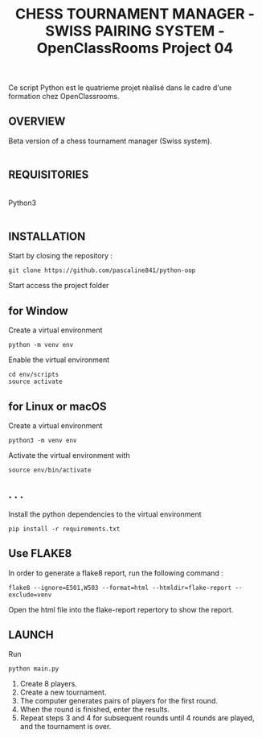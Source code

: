 <h1 align="center"><h1 align="center">CHESS TOURNAMENT MANAGER -  SWISS PAIRING SYSTEM -  OpenClassRooms Project 04 </h1><br>
<br>
Ce script Python est le quatrieme projet réalisé dans le cadre d'une formation chez OpenClassrooms.

## OVERVIEW
Beta version of a chess tournament manager (Swiss system).
<br>
<br>
## REQUISITORIES <br>
<br>
Python3<br>
<br>

## INSTALLATION
Start by closing the repository :
```
git clone https://github.com/pascaline841/python-oop
```
Start access the project folder

## for Window
Create a virtual environment
```
python -m venv env
```
Enable the virtual environment
```
cd env/scripts
source activate
```

## for Linux or macOS
Create a virtual environment 
```
python3 -m venv env
```
Activate the virtual environment with 
```
source env/bin/activate 
```
## . . . 
Install the python dependencies to the virtual environment
```
pip install -r requirements.txt
```
  
## Use FLAKE8
In order to generate a flake8 report, run the following command :
```
flake8 --ignore=E501,W503 --format=html --htmldir=flake-report --exclude=venv
```
Open the html file into the flake-report repertory to show the report.

## LAUNCH 
Run 
```
python main.py
```
1. Create 8 players. <br>
2. Create a new tournament. <br>
3. The computer generates pairs of players for the first round. <br>
4. When the round is finished, enter the results. <br>
5. Repeat steps 3 and 4 for subsequent rounds until 4 rounds are played, and the tournament is over. <br>


